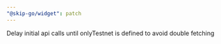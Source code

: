 ```yaml
---
"@skip-go/widget": patch
---
```


Delay initial api calls until onlyTestnet is defined to avoid double fetching
